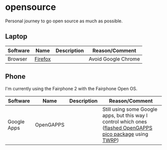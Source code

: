# opensource
Personal journey to go open source as much as possible.

## Laptop
| Software | Name | Description | Reason/Comment |
| --- | --- | --- | --- |
| Browser | [Firefox](https://www.mozilla.org/en-US/firefox/) | | Avoid Google Chrome |

## Phone
I'm currently using the Fairphone 2 with the Fairphone Open OS.

| Software | Name | Description | Reason/Comment |
| --- | --- | --- | --- |
| Google Apps | OpenGAPPS | | Still using some Google apps, but this way I control which ones ([flashed OpenGAPPS pico package](https://forum.fairphone.com/t/pencil2-install-opengapps-step-by-step-guide/17524?u=johannes&source_topic_id=22507) using  [TWRP](https://twrp.me/)) |

